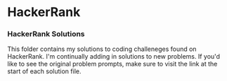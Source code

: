 # HackerRank
### HackerRank Solutions
This folder contains my solutions to coding challeneges found on HackerRank. I'm continually adding in solutions to new problems. If you'd like to see the original problem prompts, make sure to visit the link at the start of each solution file. 
